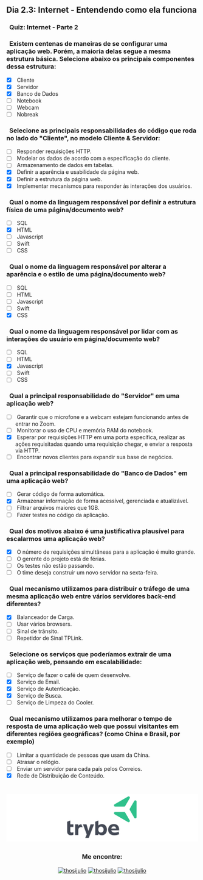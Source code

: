 ## Dia 2.3: Internet - Entendendo como ela funciona

### &nbsp; Quiz: Internet - Parte 2

### &nbsp; Existem centenas de maneiras de se configurar uma aplicação web. Porém, a maioria delas segue a mesma estrutura básica. Selecione abaixo os principais componentes dessa estrutura:

- [x] &nbsp;Cliente
- [x] &nbsp;Servidor
- [x] &nbsp;Banco de Dados
- [ ] &nbsp;Notebook
- [ ] &nbsp;Webcam
- [ ] &nbsp;Nobreak

### &nbsp; Selecione as principais responsabilidades do código que roda no lado do "Cliente", no modelo Cliente & Servidor:

- [ ] &nbsp;Responder requisições HTTP.
- [ ] &nbsp;Modelar os dados de acordo com a especificação do cliente.
- [ ] &nbsp;Armazenamento de dados em tabelas.
- [x] &nbsp;Definir a aparência e usabilidade da página web.
- [x] &nbsp;Definir a estrutura da página web.
- [x] &nbsp;Implementar mecanismos para responder às interações dos usuários.

### &nbsp; Qual o nome da linguagem responsável por definir a estrutura física de uma página/documento web?

- [ ] &nbsp;SQL
- [x] &nbsp;HTML
- [ ] &nbsp;Javascript
- [ ] &nbsp;Swift
- [ ] &nbsp;CSS

### &nbsp; Qual o nome da linguagem responsável por alterar a aparência e o estilo de uma página/documento web?

- [ ] &nbsp;SQL
- [ ] &nbsp;HTML
- [ ] &nbsp;Javascript
- [ ] &nbsp;Swift
- [x] &nbsp;CSS

### &nbsp; Qual o nome da linguagem responsável por lidar com as interações do usuário em página/documento web?

- [ ] &nbsp;SQL
- [ ] &nbsp;HTML
- [x] &nbsp;Javascript
- [ ] &nbsp;Swift
- [ ] &nbsp;CSS

### &nbsp; Qual a principal responsabilidade do "Servidor" em uma aplicação web?

- [ ] &nbsp;Garantir que o microfone e a webcam estejam funcionando antes de entrar no Zoom.
- [ ] &nbsp;Monitorar o uso de CPU e memória RAM do notebook.
- [x] &nbsp;Esperar por requisições HTTP em uma porta específica, realizar as ações requisitadas quando uma requisição chegar, e enviar a resposta via HTTP.
- [ ] &nbsp;Encontrar novos clientes para expandir sua base de negócios.

### &nbsp; Qual a principal responsabilidade do "Banco de Dados" em uma aplicação web?

- [ ] &nbsp;Gerar código de forma automática.
- [x] &nbsp;Armazenar informação de forma acessível, gerenciada e atualizável.
- [ ] &nbsp;Filtrar arquivos maiores que 1GB.
- [ ] &nbsp;Fazer testes no código da aplicação.

### &nbsp; Qual dos motivos abaixo é uma justificativa plausível para escalarmos uma aplicação web?

- [x] &nbsp;O número de requisições simultâneas para a aplicação é muito grande.
- [ ] &nbsp;O gerente do projeto está de férias.
- [ ] &nbsp;Os testes não estão passando.
- [ ] &nbsp;O time deseja construir um novo servidor na sexta-feira.

### &nbsp; Qual mecanismo utilizamos para distribuir o tráfego de uma mesma aplicação web entre vários servidores back-end diferentes?

- [x] &nbsp;Balanceador de Carga.
- [ ] &nbsp;Usar vários browsers.
- [ ] &nbsp;Sinal de trânsito.
- [ ] &nbsp;Repetidor de Sinal TPLink.

### &nbsp; Selecione os serviços que poderíamos extrair de uma aplicação web, pensando em escalabilidade:

- [ ] &nbsp;Serviço de fazer o café de quem desenvolve.
- [x] &nbsp;Serviço de Email.
- [x] &nbsp;Serviço de Autenticação.
- [x] &nbsp;Serviço de Busca.
- [ ] &nbsp;Serviço de Limpeza do Cooler.

### &nbsp; Qual mecanismo utilizamos para melhorar o tempo de resposta de uma aplicação web que possui visitantes em diferentes regiões geográficas? (como China e Brasil, por exemplo)

- [ ] &nbsp;Limitar a quantidade de pessoas que usam da China.
- [ ] &nbsp;Atrasar o relógio.
- [ ] &nbsp;Enviar um servidor para cada país pelos Correios.
- [x] &nbsp;Rede de Distribuição de Conteúdo.

<h1 align="center">
    <img alt="Trybe" src="https://github.com/thosijulio/trybe-projects/blob/main/trybe-logo.png"/>
</h1>
<h3 align=center>Me encontre:</h3>
<p align=center>
<a href="https://www.linkedin.com/in/thosijulio/" target="blank"><img align="center" src="https://cdn.jsdelivr.net/npm/simple-icons@3.0.1/icons/linkedin.svg" alt="thosijulio" height="20" width="20" /></a>
<a href="https://www.github.com/thosijulio/" target="blank"><img align="center" src="https://cdn.jsdelivr.net/npm/simple-icons@3.0.1/icons/github.svg" alt="thosijulio" height="20" width="20" /></a>
<a href="https://www.instagram.com/thosijulio" target="blank"><img align="center" src="https://cdn.jsdelivr.net/npm/simple-icons@3.0.1/icons/instagram.svg" alt="thosijulio" height="20" width="20" /></a>
</p>
